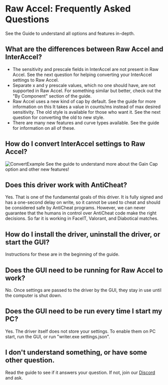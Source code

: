 # Raw Accel: Frequently Asked Questions
See the Guide to understand all options and features in-depth.

## What are the differences between Raw Accel and InterAccel?
- The sensitivity and prescale fields in InterAccel are not present in Raw Accel. See the next question for helping converting your InterAccel settings to Raw Accel.
- Separate x and y prescale values, which no one should have, are not supported in Raw Accel. For something similar but better, check out the "By Component" section of the guide.
- Raw Accel uses a new kind of cap by default. See the guide for more information on this It takes a value in counts/ms instead of max desired sensitivity. The old style is available for those who want it. See the next question for converting the old to new style.
- There are many new features and curve types available. See the guide for information on all of these.

## How do I convert InterAccel settings to Raw Accel?
![ConvertExample](\images\interaccel_to_rawaccel.png)
See the guide to understand more about the Gain Cap option and other new features!

## Does this driver work with AntiCheat?
Yes. That is one of the fundamental goals of this driver. It is fully signed and has a one-second delay on write, so it cannot be used to cheat and should be considered safe by AntiCheat programs. However, we can never guarantee that the humans in control over AntiCheat code make the right decisions. So far it is working in FaceIT, Valorant, and Diabotical matches.

## How do I install the driver, uninstall the driver, or start the GUI?
Instructions for these are in the beginning of the guide.

## Does the GUI need to be running for Raw Accel to work?
No. Once settings are passed to the driver by the GUI, they stay in use until the computer is shut down.

## Does the GUI need to be run every time I start my PC?
Yes. The driver itself does not store your settings. To enable them on PC start, run the GUI, or run "writer.exe settings.json".

## I don't understand something, or have some other question.
Read the guide to see if it answers your question. If not, join our [Discord](https://discord.gg/7pQh8zH) and ask.